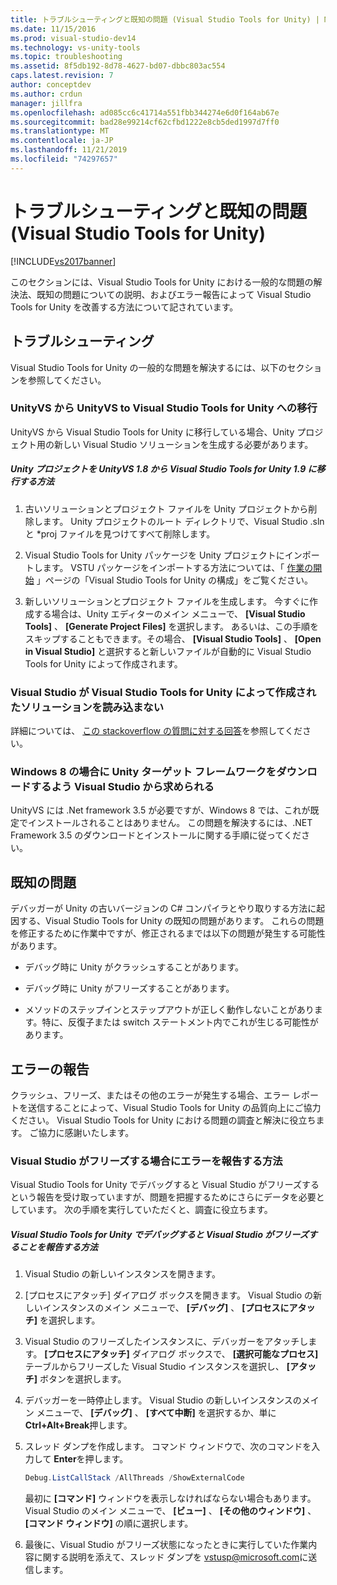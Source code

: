```yaml
---
title: トラブルシューティングと既知の問題 (Visual Studio Tools for Unity) | Microsoft Docs
ms.date: 11/15/2016
ms.prod: visual-studio-dev14
ms.technology: vs-unity-tools
ms.topic: troubleshooting
ms.assetid: 8f5db192-8d78-4627-bd07-dbbc803ac554
caps.latest.revision: 7
author: conceptdev
ms.author: crdun
manager: jillfra
ms.openlocfilehash: ad085cc6c41714a551fbb344274e6d0f164ab67e
ms.sourcegitcommit: bad28e99214cf62cfbd1222e8cb5ded1997d7ff0
ms.translationtype: MT
ms.contentlocale: ja-JP
ms.lasthandoff: 11/21/2019
ms.locfileid: "74297657"
---
```

# <a name="troubleshooting-and-known-issues-visual-studio-tools-for-unity"></a>トラブルシューティングと既知の問題 (Visual Studio Tools for Unity)
[!INCLUDE[vs2017banner](../includes/vs2017banner.md)]

このセクションには、Visual Studio Tools for Unity における一般的な問題の解決法、既知の問題についての説明、およびエラー報告によって Visual Studio Tools for Unity を改善する方法について記されています。  
  
## <a name="troubleshooting"></a>トラブルシューティング  
 Visual Studio Tools for Unity の一般的な問題を解決するには、以下のセクションを参照してください。  
  
### <a name="migrating-from-unityvs-to-visual-studio-tools-for-unity"></a>UnityVS から UnityVS to Visual Studio Tools for Unity への移行  
 UnityVS から Visual Studio Tools for Unity に移行している場合、Unity プロジェクト用の新しい Visual Studio ソリューションを生成する必要があります。  
  
##### <a name="to-migrate-your-unity-project-from-unityvs-18-to-visual-studio-tools-for-unity-19"></a>Unity プロジェクトを UnityVS 1.8 から Visual Studio Tools for Unity 1.9 に移行する方法  
  
1. 古いソリューションとプロジェクト ファイルを Unity プロジェクトから削除します。 Unity プロジェクトのルート ディレクトリで、Visual Studio .sln と *proj ファイルを見つけてすべて削除します。  
  
2. Visual Studio Tools for Unity パッケージを Unity プロジェクトにインポートします。 VSTU パッケージをインポートする方法については、「 [作業の開始](../cross-platform/getting-started-with-visual-studio-tools-for-unity.md) 」ページの「Visual Studio Tools for Unity の構成」をご覧ください。  
  
3. 新しいソリューションとプロジェクト ファイルを生成します。 今すぐに作成する場合は、Unity エディターのメイン メニューで、 **[Visual Studio Tools]** 、 **[Generate Project Files]** を選択します。 あるいは、この手順をスキップすることもできます。その場合、 **[Visual Studio Tools]** 、 **[Open in Visual Studio]** と選択すると新しいファイルが自動的に Visual Studio Tools for Unity によって作成されます。  
  
### <a name="visual-studio-wont-load-the-solution-that-visual-studio-tools-for-unity-created"></a>Visual Studio が Visual Studio Tools for Unity によって作成されたソリューションを読み込まない  
 詳細については、 [この stackoverflow の質問に対する回答](https://stackoverflow.com/questions/20086755/unityvs-visual-studio-can-not-open/24035907#24035907)を参照してください。  
  
### <a name="on-windows-8-visual-studio-asks-to-download-the-unity-target-framework"></a>Windows 8 の場合に Unity ターゲット フレームワークをダウンロードするよう Visual Studio から求められる  
 UnityVS には .Net framework 3.5 が必要ですが、Windows 8 では、これが既定でインストールされることはありません。 この問題を解決するには、.NET Framework 3.5 のダウンロードとインストールに関する手順に従ってください。  
  
## <a name="known-issues"></a>既知の問題  
 デバッガーが Unity の古いバージョンの C# コンパイラとやり取りする方法に起因する、Visual Studio Tools for Unity の既知の問題があります。 これらの問題を修正するために作業中ですが、修正されるまでは以下の問題が発生する可能性があります。  
  
- デバッグ時に Unity がクラッシュすることがあります。  
  
- デバッグ時に Unity がフリーズすることがあります。  
  
- メソッドのステップインとステップアウトが正しく動作しないことがあります。特に、反復子または switch ステートメント内でこれが生じる可能性があります。  
  
## <a name="reporting-errors"></a>エラーの報告  
 クラッシュ、フリーズ、またはその他のエラーが発生する場合、エラー レポートを送信することによって、Visual Studio Tools for Unity の品質向上にご協力ください。 Visual Studio Tools for Unity における問題の調査と解決に役立ちます。 ご協力に感謝いたします。  
  
### <a name="how-to-report-an-error-when-visual-studio-freezes"></a>Visual Studio がフリーズする場合にエラーを報告する方法  
 Visual Studio Tools for Unity でデバッグすると Visual Studio がフリーズするという報告を受け取っていますが、問題を把握するためにさらにデータを必要としています。 次の手順を実行していただくと、調査に役立ちます。  
  
##### <a name="to-report-that-visual-studio-freezes-while-debugging-with-visual-studio-tools-for-unity"></a>Visual Studio Tools for Unity でデバッグすると Visual Studio がフリーズすることを報告する方法  
  
1. Visual Studio の新しいインスタンスを開きます。  
  
2. [プロセスにアタッチ] ダイアログ ボックスを開きます。 Visual Studio の新しいインスタンスのメイン メニューで、 **[デバッグ]** 、 **[プロセスにアタッチ]** を選択します。  
  
3. Visual Studio のフリーズしたインスタンスに、デバッガーをアタッチします。 **[プロセスにアタッチ]** ダイアログ ボックスで、 **[選択可能なプロセス]** テーブルからフリーズした Visual Studio インスタンスを選択し、 **[アタッチ]** ボタンを選択します。  
  
4. デバッガーを一時停止します。 Visual Studio の新しいインスタンスのメイン メニューで、 **[デバッグ]** 、 **[すべて中断]** を選択するか、単に **Ctrl+Alt+Break**押します。  
  
5. スレッド ダンプを作成します。 コマンド ウィンドウで、次のコマンドを入力して **Enter**を押します。  
  
   ```powershell  
   Debug.ListCallStack /AllThreads /ShowExternalCode  
   ```  
  
    最初に **[コマンド]** ウィンドウを表示しなければならない場合もあります。 Visual Studio のメイン メニューで、 **[ビュー]** 、 **[その他のウィンドウ]** 、 **[コマンド ウィンドウ]** の順に選択します。  
  
6. 最後に、Visual Studio がフリーズ状態になったときに実行していた作業内容に関する説明を添えて、スレッド ダンプを [vstusp@microsoft.com](mailto:vstusp@microsoft.com)に送信します。
